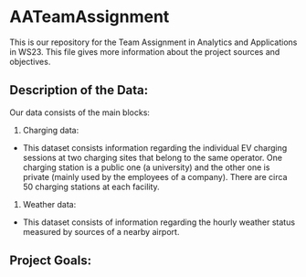 # AATeamAssignment
 This is our repository for the Team Assignment in Analytics and Applications in WS23. This file gives more information about the project sources and objectives.

## Description of the Data:
Our data consists of the main blocks:

1. Charging data:
 - This dataset consists information regarding the individual EV charging sessions at two charging sites that belong to the same operator. One charging station is a public one (a university) and the other one is private (mainly used by the employees of a company). There are circa 50 charging stations at each facility.
  
1. Weather data:
 - This dataset consists of information regarding the hourly weather status measured by sources of a nearby airport.
  
## Project Goals:
